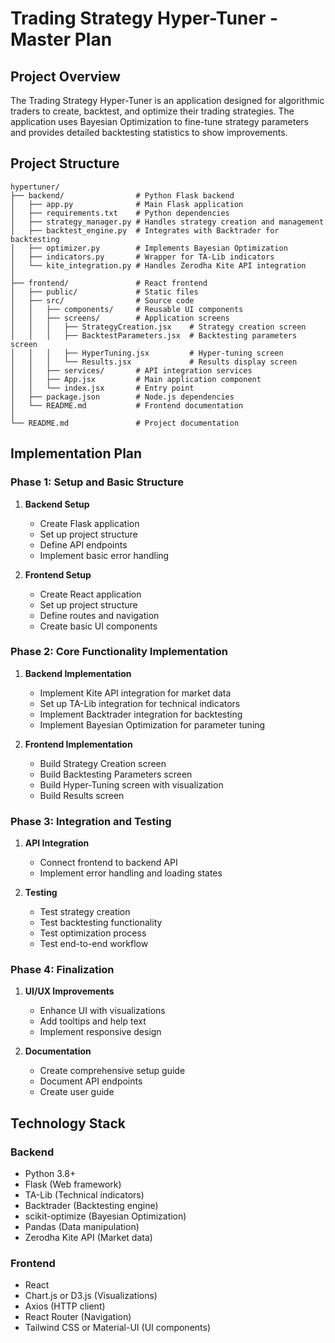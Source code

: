 # Trading Strategy Hyper-Tuner - Master Plan

## Project Overview
The Trading Strategy Hyper-Tuner is an application designed for algorithmic traders to create, backtest, and optimize their trading strategies. The application uses Bayesian Optimization to fine-tune strategy parameters and provides detailed backtesting statistics to show improvements.

## Project Structure

```
hypertuner/
├── backend/                # Python Flask backend
│   ├── app.py              # Main Flask application
│   ├── requirements.txt    # Python dependencies
│   ├── strategy_manager.py # Handles strategy creation and management
│   ├── backtest_engine.py  # Integrates with Backtrader for backtesting
│   ├── optimizer.py        # Implements Bayesian Optimization
│   ├── indicators.py       # Wrapper for TA-Lib indicators
│   └── kite_integration.py # Handles Zerodha Kite API integration
│
├── frontend/               # React frontend
│   ├── public/             # Static files
│   ├── src/                # Source code
│   │   ├── components/     # Reusable UI components
│   │   ├── screens/        # Application screens
│   │   │   ├── StrategyCreation.jsx    # Strategy creation screen
│   │   │   ├── BacktestParameters.jsx  # Backtesting parameters screen
│   │   │   ├── HyperTuning.jsx         # Hyper-tuning screen
│   │   │   └── Results.jsx             # Results display screen
│   │   ├── services/       # API integration services
│   │   ├── App.jsx         # Main application component
│   │   └── index.jsx       # Entry point
│   ├── package.json        # Node.js dependencies
│   └── README.md           # Frontend documentation
│
└── README.md               # Project documentation
```

## Implementation Plan

### Phase 1: Setup and Basic Structure

1. **Backend Setup**
   - Create Flask application
   - Set up project structure
   - Define API endpoints
   - Implement basic error handling

2. **Frontend Setup**
   - Create React application
   - Set up project structure
   - Define routes and navigation
   - Create basic UI components

### Phase 2: Core Functionality Implementation

1. **Backend Implementation**
   - Implement Kite API integration for market data
   - Set up TA-Lib integration for technical indicators
   - Implement Backtrader integration for backtesting
   - Implement Bayesian Optimization for parameter tuning

2. **Frontend Implementation**
   - Build Strategy Creation screen
   - Build Backtesting Parameters screen
   - Build Hyper-Tuning screen with visualization
   - Build Results screen

### Phase 3: Integration and Testing

1. **API Integration**
   - Connect frontend to backend API
   - Implement error handling and loading states

2. **Testing**
   - Test strategy creation
   - Test backtesting functionality
   - Test optimization process
   - Test end-to-end workflow

### Phase 4: Finalization

1. **UI/UX Improvements**
   - Enhance UI with visualizations
   - Add tooltips and help text
   - Implement responsive design

2. **Documentation**
   - Create comprehensive setup guide
   - Document API endpoints
   - Create user guide

## Technology Stack

### Backend
- Python 3.8+
- Flask (Web framework)
- TA-Lib (Technical indicators)
- Backtrader (Backtesting engine)
- scikit-optimize (Bayesian Optimization)
- Pandas (Data manipulation)
- Zerodha Kite API (Market data)

### Frontend
- React
- Chart.js or D3.js (Visualizations)
- Axios (HTTP client)
- React Router (Navigation)
- Tailwind CSS or Material-UI (UI components)
